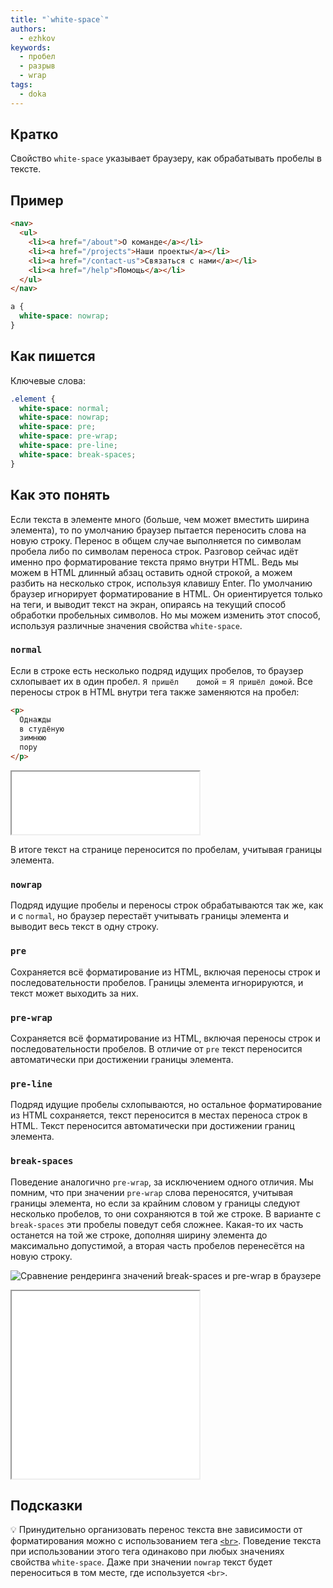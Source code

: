```yaml
---
title: "`white-space`"
authors:
  - ezhkov
keywords:
  - пробел
  - разрыв
  - wrap
tags:
  - doka
---
```


## Кратко

Свойство `white-space` указывает браузеру, как обрабатывать пробелы в тексте.

## Пример

```html
<nav>
  <ul>
    <li><a href="/about">О команде</a></li>
    <li><a href="/projects">Наши проекты</a></li>
    <li><a href="/contact-us">Связаться с нами</a></li>
    <li><a href="/help">Помощь</a></li>
  </ul>
</nav>
```

```css
a {
  white-space: nowrap;
}
```

## Как пишется

Ключевые слова:

```css
.element {
  white-space: normal;
  white-space: nowrap;
  white-space: pre;
  white-space: pre-wrap;
  white-space: pre-line;
  white-space: break-spaces;
}
```

## Как это понять

Если текста в элементе много (больше, чем может вместить ширина элемента), то по умолчанию браузер пытается переносить слова на новую строку. Перенос в общем случае выполняется по символам пробела либо по символам переноса строк. Разговор сейчас идёт именно про форматирование текста прямо внутри HTML. Ведь мы можем в HTML длинный абзац оставить одной строкой, а можем разбить на несколько строк, используя клавишу Enter. По умолчанию браузер игнорирует форматирование в HTML. Он ориентируется только на теги, и выводит текст на экран, опираясь на текущий способ обработки пробельных символов. Но мы можем изменить этот способ, используя различные значения свойства `white-space`.

### `normal`

Если в строке есть несколько подряд идущих пробелов, то браузер схлопывает их в один пробел. `Я пришёл    домой` = `Я пришёл домой`. Все переносы строк в HTML внутри тега также заменяются на пробел:

```html
<p>
  Однажды
  в студёную
  зимнюю
  пору
</p>
```

<iframe title="Пробелы внутри абзаца схлопываются в один" src="demos/no-white-space/" height="100"></iframe>

В итоге текст на странице переносится по пробелам, учитывая границы элемента.

### `nowrap`

Подряд идущие пробелы и переносы строк обрабатываются так же, как и с `normal`, но браузер перестаёт учитывать границы элемента и выводит весь текст в одну строку.

### `pre`

Сохраняется всё форматирование из HTML, включая переносы строк и последовательности пробелов. Границы элемента игнорируются, и текст может выходить за них.

### `pre-wrap`

Сохраняется всё форматирование из HTML, включая переносы строк и последовательности пробелов. В отличие от `pre` текст переносится автоматически при достижении границы элемента.

### `pre-line`

Подряд идущие пробелы схлопываются, но остальное форматирование из HTML сохраняется, текст переносится в местах переноса строк в HTML. Текст переносится автоматически при достижении границ элемента.

### `break-spaces`

Поведение аналогично `pre-wrap`, за исключением одного отличия. Мы помним, что при значении `pre-wrap` слова переносятся, учитывая границы элемента, но если за крайним словом у границы следуют несколько пробелов, то они сохраняются в той же строке. В варианте с `break-spaces` эти пробелы поведут себя сложнее. Какая-то их часть останется на той же строке, дополняя ширину элемента до максимально допустимой, а вторая часть пробелов перенесётся на новую строку.

![Сравнение рендеринга значений break-spaces и pre-wrap в браузере](images/white-space.png)

<iframe title="Сравнение разных значений" src="demos/every/" height="300"></iframe>

## Подсказки

💡 Принудительно организовать перенос текста вне зависимости от форматирования можно с использованием тега [`<br>`](/html/br). Поведение текста при использовании этого тега одинаково при любых значениях свойства `white-space`. Даже при значении `nowrap` текст будет переноситься в том месте, где используется `<br>`.
